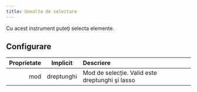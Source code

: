 ```yaml
---
title: Unealta de selectare
---
```


Cu acest instrument puteţi selecta elemente.

## Configurare

| Proprietate |  Implicit  | Descriere                                                       |
| ----------: | :--------: | :-------------------------------------------------------------- |
|         mod | dreptunghi | Mod de selecție. Valid este dreptunghi şi lasso |
